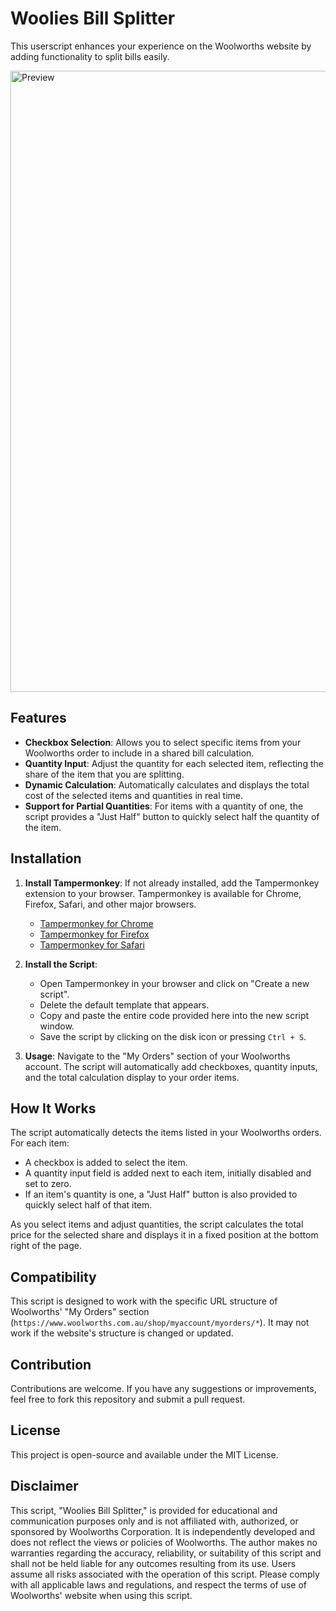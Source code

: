 # Woolies Bill Splitter

This userscript enhances your experience on the Woolworths website by adding functionality to split bills easily. 

<img width="994" alt="Preview" src="https://github.com/lemonteaau/Woolies-Bill-Splitter/assets/104964583/2fae942e-1534-49c6-8690-4a7b1fd0ec77">


## Features

- **Checkbox Selection**: Allows you to select specific items from your Woolworths order to include in a shared bill calculation.
- **Quantity Input**: Adjust the quantity for each selected item, reflecting the share of the item that you are splitting.
- **Dynamic Calculation**: Automatically calculates and displays the total cost of the selected items and quantities in real time.
- **Support for Partial Quantities**: For items with a quantity of one, the script provides a "Just Half" button to quickly select half the quantity of the item.

## Installation

1. **Install Tampermonkey**: If not already installed, add the Tampermonkey extension to your browser. Tampermonkey is available for Chrome, Firefox, Safari, and other major browsers.
   - [Tampermonkey for Chrome](https://tampermonkey.net/?ext=dhdg&browser=chrome)
   - [Tampermonkey for Firefox](https://tampermonkey.net/?ext=dhdg&browser=firefox)
   - [Tampermonkey for Safari](https://tampermonkey.net/?ext=dhdg&browser=safari)

2. **Install the Script**: 
   - Open Tampermonkey in your browser and click on "Create a new script".
   - Delete the default template that appears.
   - Copy and paste the entire code provided here into the new script window.
   - Save the script by clicking on the disk icon or pressing `Ctrl + S`.

3. **Usage**: Navigate to the "My Orders" section of your Woolworths account. The script will automatically add checkboxes, quantity inputs, and the total calculation display to your order items.

## How It Works

The script automatically detects the items listed in your Woolworths orders. For each item:
- A checkbox is added to select the item.
- A quantity input field is added next to each item, initially disabled and set to zero.
- If an item's quantity is one, a "Just Half" button is also provided to quickly select half of that item.

As you select items and adjust quantities, the script calculates the total price for the selected share and displays it in a fixed position at the bottom right of the page.

## Compatibility

This script is designed to work with the specific URL structure of Woolworths' "My Orders" section (`https://www.woolworths.com.au/shop/myaccount/myorders/*`). It may not work if the website's structure is changed or updated.

## Contribution

Contributions are welcome. If you have any suggestions or improvements, feel free to fork this repository and submit a pull request.

## License

This project is open-source and available under the MIT License.

## Disclaimer

This script, "Woolies Bill Splitter," is provided for educational and communication purposes only and is not affiliated with, authorized, or sponsored by Woolworths Corporation. It is independently developed and does not reflect the views or policies of Woolworths.
The author makes no warranties regarding the accuracy, reliability, or suitability of this script and shall not be held liable for any outcomes resulting from its use. Users assume all risks associated with the operation of this script.
Please comply with all applicable laws and regulations, and respect the terms of use of Woolworths' website when using this script.
